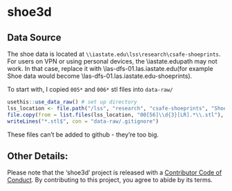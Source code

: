 
<!-- README.md is generated from README.Rmd. Please edit that file -->

# shoe3d

<!-- badges: start -->

<!-- badges: end -->

## Data Source

The shoe data is located at
`\\iastate.edu\lss\research\csafe-shoeprints`. For users on VPN or using
personal devices, the \\iastate.edupath may not work. In that case,
replace it with \\las-dfs-01.las.iastate.edu(for example Shoe data would
become \\las-dfs-01.las.iastate.edu-shoeprints).

To start with, I copied `005*` and `006*` stl files into `data-raw/`

``` r
usethis::use_data_raw() # set up directory
lss_location <- file.path("/lss", "research", "csafe-shoeprints", "ShoeImagingPermanent") # this is true on bigfoot, won't work on windows. 
file.copy(from = list.files(lss_location, "00[56]\\d{3}[LR].*\\.stl"), to = "data-raw/", overwrite = F)
writeLines("*.stl$", con = "data-raw/.gitignore")
```

These files can’t be added to github - they’re too big.

## Other Details:

Please note that the ‘shoe3d’ project is released with a [Contributor
Code of Conduct](.github/CODE_OF_CONDUCT.md). By contributing to this
project, you agree to abide by its terms.
